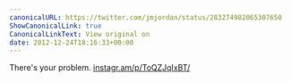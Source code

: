 ```yaml
---
canonicalURL: https://twitter.com/jmjordan/status/283274982065307650
ShowCanonicalLink: true
CanonicalLinkText: View original on
date: 2012-12-24T18:16:33+00:00
---
```

There's your problem. [instagr.am/p/ToQZJqIxBT/](http://instagr.am/p/ToQZJqIxBT/)